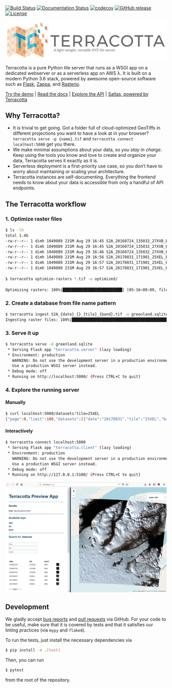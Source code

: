 [![Build
Status](https://travis-ci.com/DHI-GRAS/terracotta.svg?token=27HwdYKjJ1yP6smyEa25&branch=master)](https://travis-ci.org/DHI-GRAS/terracotta)
[![Documentation
Status](https://readthedocs.org/projects/terracotta-python/badge/?version=latest)](https://terracotta-python.readthedocs.io/en/latest/?badge=latest)
[![codecov](https://codecov.io/gh/DHI-GRAS/terracotta/branch/master/graph/badge.svg?token=u16QBwwvvn)](https://codecov.io/gh/DHI-GRAS/terracotta)
[![GitHub
release](https://img.shields.io/github/release/dhi-gras/terracotta.svg)](https://github.com/DHI-GRAS/terracotta/releases)
[![License](https://img.shields.io/github/license/dhi-gras/terracotta.svg)](https://github.com/DHI-GRAS/terracotta/blob/master/LICENSE)

[![Logo](docs/_figures/logo-banner.svg)](#)

Terracotta is a pure Python tile server that runs as a WSGI app on a
dedicated webserver or as a serverless app on AWS λ. It is built on a
modern Python 3.6 stack, powered by awesome open-source software such as
[Flask](http://flask.pocoo.org), [Zappa](https://github.com/Miserlou/Zappa),
and [Rasterio](https://github.com/mapbox/rasterio).

[Try the demo](https://terracotta-python.readthedocs.io/en/latest/preview-app.html) |
[Read the docs](https://terracotta-python.readthedocs.io/en/latest) |
[Explore the API](https://2truhxo59g.execute-api.eu-central-1.amazonaws.com/production/apidoc) |
[Satlas, powered by Terracotta](http://satlas.dk)

## Why Terracotta?

- It is trivial to get going. Got a folder full of cloud-optimized
  GeoTiffs in different projections you want to have a look at in your
  browser? `terracotta serve -p {name}.tif` and
  `terracotta connect localhost:5000` get you there.
- We make minimal assumptions about your data, so *you stay in charge*.
  Keep using the tools you know and love to create and organize your
  data, Terracotta serves it exactly as it is.
- Serverless deployment is a first-priority use case, so you don’t have
  to worry about maintaining or scaling your architecture.
- Terracotta instances are self-documenting. Everything the frontend
  needs to know about your data is accessible from only a handful of
  API endpoints.

## The Terracotta workflow

### 1. Optimize raster files

```bash
$ ls -lh
total 1.4G
-rw-r--r-- 1 dimh 1049089 231M Aug 29 16:45 S2A_20160724_135032_27XVB_B02.tif
-rw-r--r-- 1 dimh 1049089 231M Aug 29 16:45 S2A_20160724_135032_27XVB_B03.tif
-rw-r--r-- 1 dimh 1049089 231M Aug 29 16:46 S2A_20160724_135032_27XVB_B04.tif
-rw-r--r-- 1 dimh 1049089 231M Aug 29 16:56 S2A_20170831_171901_25XEL_B02.tif
-rw-r--r-- 1 dimh 1049089 231M Aug 29 16:57 S2A_20170831_171901_25XEL_B03.tif
-rw-r--r-- 1 dimh 1049089 231M Aug 29 16:57 S2A_20170831_171901_25XEL_B04.tif

$ terracotta optimize-rasters *.tif -o optimized/

Optimizing rasters: 100%|██████████████████████████| [05:16<00:00, file=S2A_20170831_...25XEL_B04.tif]
```

### 2. Create a database from file name pattern

```bash
$ terracotta ingest S2A_{date}_{}_{tile}_{band}.tif -o greenland.sqlite
Ingesting raster files: 100%|███████████████████████████████████████████| 6/6 [00:49<00:00,  8.54s/it]
```

### 3. Serve it up

```bash
$ terracotta serve -d greenland.sqlite
 * Serving Flask app "terracotta.server" (lazy loading)
 * Environment: production
   WARNING: Do not use the development server in a production environment.
   Use a production WSGI server instead.
 * Debug mode: off
 * Running on http://localhost:5000/ (Press CTRL+C to quit)
```

### 4. Explore the running server

#### Manually

```bash
$ curl localhost:5000/datasets?tile=25XEL
{"page":0,"limit":100,"datasets":[{"date":"20170831","tile":"25XEL","band":"B02"},{"date":"20170831","tile":"25XEL","band":"B03"},{"date":"20170831","tile":"25XEL","band":"B04"}]}
```

#### Interactively

```bash
$ terracotta connect localhost:5000
 * Serving Flask app "terracotta.client" (lazy loading)
 * Environment: production
   WARNING: Do not use the development server in a production environment.
   Use a production WSGI server instead.
 * Debug mode: off
 * Running on http://127.0.0.1:5100/ (Press CTRL+C to quit)
```

![preview](docs/_figures/workflow-preview.png)

## Development

We gladly accept [bug reports](https://github.com/DHI-GRAS/terracotta/issues)
and [pull requests](https://github.com/DHI-GRAS/terracotta/pulls) via GitHub.
For your code to be useful, make sure that it is covered by tests and that
it satisfies our linting practices (via `mypy` and `flake8`).

To run the tests, just install the necessary dependencies via

```bash
$ pip install -e .[test]
```

Then, you can run

```bash
$ pytest
```

from the root of the repository.